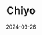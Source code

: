 ---  
layout: startup_page  
title: "Chiyo"  
id: "wearechiyo.com"  
permalink: "/chiyowearechiyo.com03262024/"  
website: "https://wearechiyo.com/"  
funding_round: ""  
funding_amount: "$3M"  
investors: "Bread & Butter Ventures, Ingeborg, Union Heritage Ventures, Peterson Ventures, Detroit Venture Partners, Palette Ventures, The Helm"  
about: "Chiyo is a maternal nutrition company offering stage-based and symptom-specific nutrition programs for fertility and postpartum recovery. They utilize an integrative food-as-medicine approach rooted in Eastern food therapy and nutritional science, and also feature a digital guided component and health coaching."  
markets: "Healthtech, Foodtech, Wellness & Fitness"  
hq: "Manhattan, New York, United States"  
founded_year: "2020"  
linkedin: "https://www.linkedin.com/company/wearechiyo"  
twitter: ""  
instagram: "https://www.instagram.com/wearechiyo/"  
facebook: "https://www.facebook.com/wearechiyo"  
crunchbase: "https://www.crunchbase.com/organization/chiyo/company_financials"  
pitchbook: "https://pitchbook.com/profiles/company/521106-49"  

date_display: "26-Mar-2024"  
date: "2024-03-26"

# SEO Optimization  
meta_title: "Chiyo -  Funding ($3M)"  
meta_description: "Chiyo, Chiyo is a maternal nutrition company offering stage-based and symptom-specific nutrition programs for fertility and postpartum recovery. They utilize..."  
meta_keywords: "Chiyo, Healthtech, Foodtech, Wellness & Fitness,  funding"  
canonical_url: "https://startup.projectstartups.com/chiyowearechiyo.com03262024/"  
---